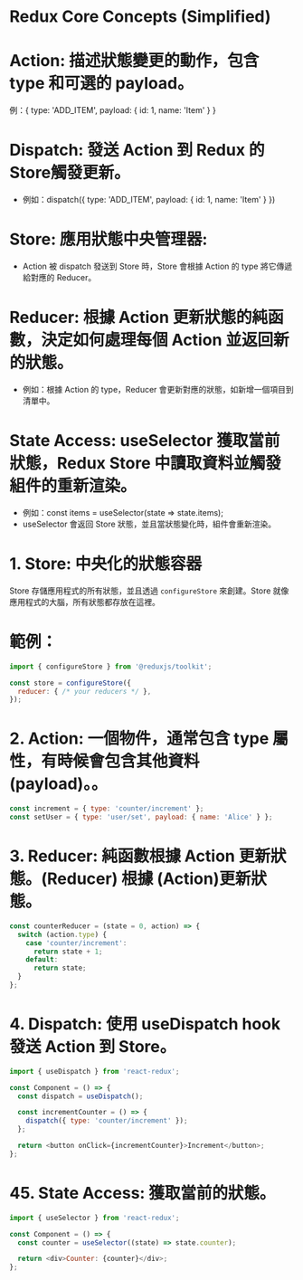 # Redux Core Concepts (Simplified)

# Action: 描述狀態變更的動作，包含 type 和可選的 payload。
  例：{ type: 'ADD_ITEM', payload: { id: 1, name: 'Item' } }
  
# Dispatch: 發送 Action 到 Redux 的 Store觸發更新。
- 例如：dispatch({ type: 'ADD_ITEM', payload: { id: 1, name: 'Item' } })

# Store: 應用狀態中央管理器:
- Action 被 dispatch 發送到 Store 時，Store 會根據 Action 的 type 將它傳遞給對應的 Reducer。

# Reducer: 根據 Action 更新狀態的純函數，決定如何處理每個 Action 並返回新的狀態。
- 例如：根據 Action 的 type，Reducer 會更新對應的狀態，如新增一個項目到清單中。

# State Access: useSelector 獲取當前狀態，Redux Store 中讀取資料並觸發組件的重新渲染。
- 例如：const items = useSelector(state => state.items);
- useSelector 會返回 Store 狀態，並且當狀態變化時，組件會重新渲染。



# 1. Store: 中央化的狀態容器

Store 存儲應用程式的所有狀態，並且透過 `configureStore` 來創建。Store 就像應用程式的大腦，所有狀態都存放在這裡。

# 範例：
```javascript
import { configureStore } from '@reduxjs/toolkit';

const store = configureStore({
  reducer: { /* your reducers */ },
});
```

# 2. Action: 一個物件，通常包含 type 屬性，有時候會包含其他資料 (payload)。。
```javascript
const increment = { type: 'counter/increment' };
const setUser = { type: 'user/set', payload: { name: 'Alice' } };
```


# 3. Reducer: 純函數根據 Action 更新狀態。(Reducer) 根據 (Action)更新狀態。
```javascript
const counterReducer = (state = 0, action) => {
  switch (action.type) {
    case 'counter/increment':
      return state + 1;
    default:
      return state;
  }
};
```

# 4. Dispatch: 使用 useDispatch hook 發送 Action 到 Store。
```javascript
import { useDispatch } from 'react-redux';

const Component = () => {
  const dispatch = useDispatch();

  const incrementCounter = () => {
    dispatch({ type: 'counter/increment' });
  };

  return <button onClick={incrementCounter}>Increment</button>;
};
```

# 45. State Access: 獲取當前的狀態。
```javascript
import { useSelector } from 'react-redux';

const Component = () => {
  const counter = useSelector((state) => state.counter);

  return <div>Counter: {counter}</div>;
};
```

